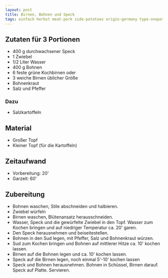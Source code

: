 ```yaml
---
layout: post
title: Birnen, Bohnen und Speck
tags: einfach herbst meat-pork side-potatoes origin-germany type-onepot
---
```

## Zutaten für 3 Portionen
* 400 g durchwachsener Speck
* 1 Zwiebel
* 1/2 Liter Wasser
* 400 g Bohnen
* 6 feste grüne Kochbirnen oder
* 3 weiche Birnen üblicher Größe
* Bohnenkraut
* Salz und Pfeffer

### Dazu
* Salzkartoffeln

## Material
* Großer Topf
* Kleiner Topf (für die Kartoffeln)

## Zeitaufwand
* Vorbereitung: 20'
* Garzeit: 60'

## Zubereitung
* Bohnen waschen, Stile abschneiden und halbieren.
* Zwiebel würfeln
* Birnen waschen, Blütenansatz herausschneiden.
* Wasser, Speck und die gewürfelte Zwiebel in den Topf. Wasser zum Kochen bringen und auf niedriger Temperatur ca. 20' garen.
* Den Speck herausnehmen und beiseitestellen.
* Bohnen in den Sud legen, mit Pfeffer, Salz und Bohnenkraut würzen.
* Sud zum Kochen bringen und Bohnen auf mittlerer Hitze ca. 10' kochen lassen.
* Birnen auf die Bohnen legen und ca. 10' kochen lassen.
* Speck auf die Birnen legen, noch einmal 5'-10' kochen lassen
* Speck und Bohnen herausnehmen. Bohnen in Schüssel, Birnen darauf. Speck auf Platte. Servieren.
